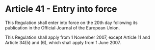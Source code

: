 # Article 41 - Entry into force


This Regulation shall enter into force on the 20th day following its publication in the Official Journal of the European Union.

This Regulation shall apply from 1 November 2007, except Article 11 and Article 34(5) and (6), which shall apply from 1 June 2007.
